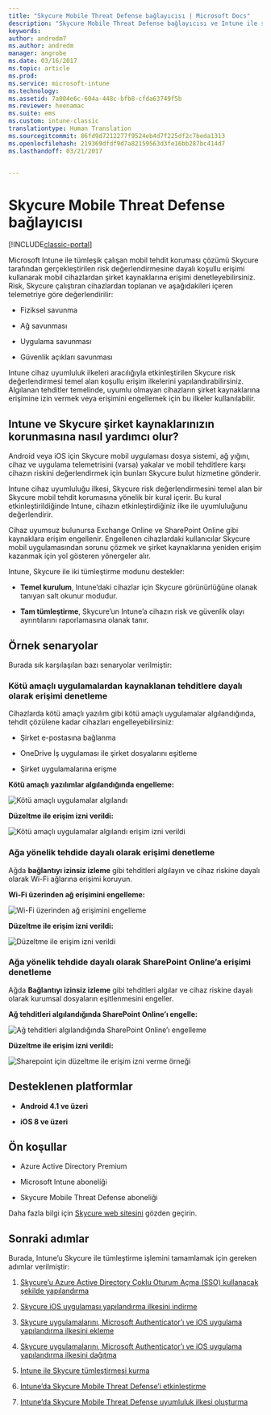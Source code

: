 ```yaml
---
title: "Skycure Mobile Threat Defense bağlayıcısı | Microsoft Docs"
description: "Skycure Mobile Threat Defense bağlayıcısı ve Intune ile şirket kaynaklarına erişimi cihaz, ağ ve uygulama riskine dayalı olarak koruyun."
keywords: 
author: andredm7
ms.author: andredm
manager: angrobe
ms.date: 03/16/2017
ms.topic: article
ms.prod: 
ms.service: microsoft-intune
ms.technology: 
ms.assetid: 7a004e6c-604a-448c-bfb8-cfda63749f5b
ms.reviewer: heenamac
ms.suite: ems
ms.custom: intune-classic
translationtype: Human Translation
ms.sourcegitcommit: 86fd9d7212277f9524eb4d7f225df2c7beda1313
ms.openlocfilehash: 219369dfdf9d7a82159563d3fe16bb287bc414d7
ms.lasthandoff: 03/21/2017


---
```


# <a name="skycure-mobile-threat-defense-connector"></a>Skycure Mobile Threat Defense bağlayıcısı

[!INCLUDE[classic-portal](../includes/classic-portal.md)]

Microsoft Intune ile tümleşik çalışan mobil tehdit koruması çözümü Skycure tarafından gerçekleştirilen risk değerlendirmesine dayalı koşullu erişimi kullanarak mobil cihazlardan şirket kaynaklarına erişimi denetleyebilirsiniz. Risk, Skycure çalıştıran cihazlardan toplanan ve aşağıdakileri içeren telemetriye göre değerlendirilir:

-   Fiziksel savunma

-   Ağ savunması

-   Uygulama savunması

-   Güvenlik açıkları savunması

Intune cihaz uyumluluk ilkeleri aracılığıyla etkinleştirilen Skycure risk değerlendirmesi temel alan koşullu erişim ilkelerini yapılandırabilirsiniz. Algılanan tehditler temelinde, uyumlu olmayan cihazların şirket kaynaklarına erişimine izin vermek veya erişimini engellemek için bu ilkeler kullanılabilir.

## <a name="how-do-intune-and-skycure-help-protect-your-company-resources"></a>Intune ve Skycure şirket kaynaklarınızın korunmasına nasıl yardımcı olur?

Android veya iOS için Skycure mobil uygulaması dosya sistemi, ağ yığını, cihaz ve uygulama telemetrisini (varsa) yakalar ve mobil tehditlere karşı cihazın riskini değerlendirmek için bunları Skycure bulut hizmetine gönderir.

Intune cihaz uyumluluğu ilkesi, Skycure risk değerlendirmesini temel alan bir Skycure mobil tehdit korumasına yönelik bir kural içerir. Bu kural etkinleştirildiğinde Intune, cihazın etkinleştirdiğiniz ilke ile uyumluluğunu değerlendirir.

Cihaz uyumsuz bulunursa Exchange Online ve SharePoint Online gibi kaynaklara erişim engellenir. Engellenen cihazlardaki kullanıcılar Skycure mobil uygulamasından sorunu çözmek ve şirket kaynaklarına yeniden erişim kazanmak için yol gösteren yönergeler alır.

Intune, Skycure ile iki tümleştirme modunu destekler:

-   **Temel kurulum**, Intune’daki cihazlar için Skycure görünürlüğüne olanak tanıyan salt okunur modudur.

-   **Tam tümleştirme**, Skycure’un Intune’a cihazın risk ve güvenlik olayı ayrıntılarını raporlamasına olanak tanır.

## <a name="sample-scenarios"></a>Örnek senaryolar

Burada sık karşılaşılan bazı senaryolar verilmiştir:

### <a name="control-access-based-on-threats-from-malicious-apps"></a>Kötü amaçlı uygulamalardan kaynaklanan tehditlere dayalı olarak erişimi denetleme

Cihazlarda kötü amaçlı yazılım gibi kötü amaçlı uygulamalar algılandığında, tehdit çözülene kadar cihazları engelleyebilirsiniz:

-   Şirket e-postasına bağlanma

-   OneDrive İş uygulaması ile şirket dosyalarını eşitleme

-   Şirket uygulamalarına erişme

**Kötü amaçlı yazılımlar algılandığında engelleme:**

![Kötü amaçlı uygulamalar algılandı](../media/mtp/skycure-arch-1.png)

**Düzeltme ile erişim izni verildi:**

![Kötü amaçlı uygulamalar algılandı erişim izni verildi](../media/mtp/skycure-arch-2.png)

### <a name="control-access-based-on-threat-to-network"></a>Ağa yönelik tehdide dayalı olarak erişimi denetleme

Ağda **bağlantıyı izinsiz izleme** gibi tehditleri algılayın ve cihaz riskine dayalı olarak Wi-Fi ağlarına erişimi koruyun.

**Wi-Fi üzerinden ağ erişimini engelleme:**

![Wi-Fi üzerinden ağ erişimini engelleme](../media/mtp/skycure-arch-3.png)

**Düzeltme ile erişim izni verildi:**

![Düzeltme ile erişim izni verildi](../media/mtp/skycure-arch-4.png)

### <a name="control-access-to-sharepoint-online-based-on-threat-to-network"></a>Ağa yönelik tehdide dayalı olarak SharePoint Online’a erişimi denetleme

Ağda **Bağlantıyı izinsiz izleme** gibi tehditleri algılar ve cihaz riskine dayalı olarak kurumsal dosyaların eşitlenmesini engeller.

**Ağ tehditleri algılandığında SharePoint Online’ı engelle:**

![Ağ tehditleri algılandığında SharePoint Online’ı engelleme](../media/mtp/skycure-arch-5.png)

**Düzeltme ile erişim izni verildi:**

![Sharepoint için düzeltme ile erişim izni verme örneği](../media/mtp/skycure-arch-6.png)

## <a name="supported-platforms"></a>Desteklenen platformlar

-   **Android 4.1 ve üzeri**

-   **iOS 8 ve üzeri**

## <a name="pre-requisites"></a>Ön koşullar

-   Azure Active Directory Premium

-   Microsoft Intune aboneliği

-   Skycure Mobile Threat Defense aboneliği

Daha fazla bilgi için [Skycure web sitesini](https://www.skycure.com/skycure-microsoft-integration/) gözden geçirin.

## <a name="next-steps"></a>Sonraki adımlar

Burada, Intune’u Skycure ile tümleştirme işlemini tamamlamak için gereken adımlar verilmiştir:

1.  [Skycure’u Azure Active Directory Çoklu Oturum Açma (SSO) kullanacak şekilde yapılandırma](https://docs.microsoft.com/intune/deploy-use/configure-skycure-to-use-azure-active-directory-single-sign-on)

2.  [Skycure iOS uygulaması yapılandırma ilkesini indirme](https://docs.microsoft.com/intune/deploy-use/download-skycure-ios-app-configuration-policy)

3.  [Skycure uygulamalarını, Microsoft Authenticator’ı ve iOS uygulama yapılandırma ilkesini ekleme](https://docs.microsoft.com/intune/deploy-use/add-skycure-apps-microsoft-authenticator-and-ios-app-configuration-policy)

4.  [Skycure uygulamalarını, Microsoft Authenticator’ı ve iOS uygulama yapılandırma ilkesini dağıtma](https://docs.microsoft.com/intune/deploy-use/deploy-skycure-apps-microsoft-authenticator-app-and-ios-app-configuration-policy)

5.  [Intune ile Skycure tümleştirmesi kurma](https://docs.microsoft.com/intune/deploy-use/setup-the-skycure-integration-with-Intune)

6.  [Intune’da Skycure Mobile Threat Defense’i etkinleştirme](https://docs.microsoft.com/intune/deploy-use/enable-skycure-mobile-threat-defense-in-intune)

7.  [Intune’da Skycure Mobile Threat Defense uyumluluk ilkesi oluşturma](https://docs.microsoft.com/intune/deploy-use/create-skycure-mobile-threat-defense-compliance-policy)

